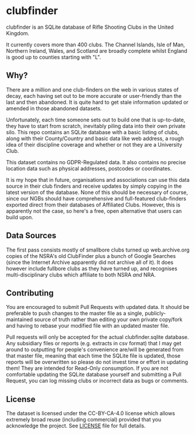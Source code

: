 # clubfinder

clubfinder is an SQLite database of Rifle Shooting Clubs in the United Kingdom.

It currently covers more than 400 clubs. The Channel Islands, Isle of Man, Northern Ireland, Wales, and Scotland are broadly complete whilst England is good up to counties starting with "L".

## Why?

There are a million and one club-finders on the web in various states of decay, each having set out to be more accurate or user-friendly than the last and then abandoned. It is quite hard to get stale information updated or amended in those abandoned datasets.

Unfortunately, each time someone sets out to build one that is up-to-date, they have to start from scratch, inevitably piling data into their own private silo. This repo contains an SQLite database with a basic listing of clubs, along with their County/Country and basic data like web address, a rough idea of their discipline coverage and whether or not they are a University Club.

This dataset contains no GDPR-Regulated data. It also contains no precise location data such as physical addresses, postcodes or coordinates.

It is my hope that in future, organisations and associations can use this data source in their club finders and receive updates by simply copying in the latest version of the database. None of this should be necessary of course, since our NGBs should have comprehensive and full-featured club-finders exported direct from their databases of Affiliated Clubs. However, this is apparently not the case, so here's a free, open alternative that users can build upon.

## Data Sources

The first pass consists mostly of smallbore clubs turned up web.archive.org copies of the NSRA's old ClubFinder plus a bunch of Google Searches (since the Internet Archive apparently did not archive all of it). It does however include fullbore clubs as they have turned up, and recognises multi-disciplinary clubs which affiliate to both NSRA *and* NRA.

## Contributing

You are encouraged to submit Pull Requests with updated data. It should be preferable to push changes to the master file as a single, publicly-maintained source of truth rather than editing your own private copy/fork and having to rebase your modified file with an updated master file.

Pull requests will only be accepted for the actual clubfinder.sqlite database. Any subsidiary files or reports (e.g. extracts in csv format) that I may get around to outputting for people's convenience are/will be generated from that master file, meaning that each time the SQLite file is updated, those reports will be overwritten so please do not invest time or effort in updating them! They are intended for Read-Only consumption. If you are not comfortable updating the SQLite database yourself and submitting a Pull Request, you can log missing clubs or incorrect data as bugs or comments.

## License

The dataset is licensed under the CC-BY-CA-4.0 license which allows extremely broad reuse (including commercial) provided that you acknowledge the project. See [LICENSE](LICENSE.md) file for full details.